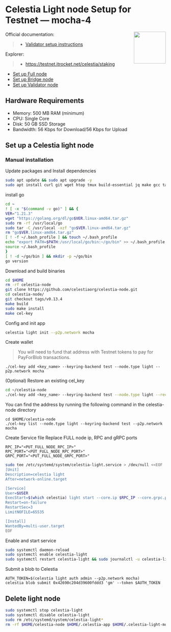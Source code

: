 <div>
<h1 align="left" style="display: flex;"> Celestia Light node Setup for Testnet — mocha-4</h1>
<img src="https://avatars.githubusercontent.com/u/54859940?s=200&v=4"  style="float: right;" width="100" height="100"></img>
</div>

Official documentation:
>- [Validator setup instructions](https://docs.celestia.org/nodes/light-node)

Explorer:
>-  https://testnet.itrocket.net/celestia/staking

- [Set up Full node](https://github.com/itrocket-team/testnet_guides/blob/main/celestia/full.md) 
- [Set up Bridge node](https://github.com/itrocket-team/testnet_guides/blob/main/celestia/bridge.md) 
- [Set up Validator node](https://github.com/itrocket-team/testnet_guides/blob/main/celestia/README.md) 

## Hardware Requirements
 - Memory: 500 MB RAM (minimum)
 - CPU: Single Core
 - Disk: 50 GB SSD Storage
 - Bandwidth: 56 Kbps for Download/56 Kbps for Upload

## Set up a Celestia light node 
### Manual installation

Update packages and Install dependencies

```bash
sudo apt update && sudo apt upgrade -y
sudo apt install curl git wget htop tmux build-essential jq make gcc tar clang pkg-config libssl-dev ncdu -y
```

install go

```bash
cd ~
! [ -x "$(command -v go)" ] && {
VER="1.21.3"
wget "https://golang.org/dl/go$VER.linux-amd64.tar.gz"
sudo rm -rf /usr/local/go
sudo tar -C /usr/local -xzf "go$VER.linux-amd64.tar.gz"
rm "go$VER.linux-amd64.tar.gz"
[ ! -f ~/.bash_profile ] && touch ~/.bash_profile
echo "export PATH=$PATH:/usr/local/go/bin:~/go/bin" >> ~/.bash_profile
source ~/.bash_profile
}
[ ! -d ~/go/bin ] && mkdir -p ~/go/bin
go version 
```

Download and build binaries

```bash
cd $HOME 
rm -rf celestia-node 
git clone https://github.com/celestiaorg/celestia-node.git 
cd celestia-node/ 
git checkout tags/v0.13.4 
make build 
sudo make install 
make cel-key 
```

Config and init app

```bash
celestia light init --p2p.network mocha
```

Create wallet
>You will need to fund that address with Testnet tokens to pay for PayForBlob transactions.

~~~
./cel-key add <key_name> --keyring-backend test --node.type light --p2p.network mocha
~~~

(Optional) Restore an existing cel_key

~~~bash
cd ~/celestia-node
./cel-key add <key_name> --keyring-backend test --node.type light --recover
~~~

You can find the address by running the following command in the celestia-node directory
~~~
cd $HOME/celestia-node
./cel-key list --node.type light --keyring-backend test --p2p.network mocha
~~~

Create Service file
Replace FULL node ip, RPC and gRPC ports
~~~
RPC_IP="<PUT_FULL_NODE_RPC_IP>"
RPC_PORT="<PUT_FULL_NODE_RPC_PORT>"
GRPC_PORT="<PUT_FULL_NODE_GRPC_PORT>"
~~~
```bash
sudo tee /etc/systemd/system/celestia-light.service > /dev/null <<EOF
[Unit]
Description=celestia light
After=network-online.target

[Service]
User=$USER
ExecStart=$(which celestia) light start --core.ip $RPC_IP --core.grpc.port $GRPC_PORT --core.rpc.port $RPC_PORT --keyring.accname my_celes_key --gateway --gateway.addr localhost --gateway.port 26659 --p2p.network mocha
Restart=on-failure
RestartSec=3
LimitNOFILE=65535

[Install]
WantedBy=multi-user.target
EOF
```

Enable and start service

```bash
sudo systemctl daemon-reload
sudo systemctl enable celestia-light
sudo systemctl restart celestia-light && sudo journalctl -u celestia-light -f
```

Submit a blob to Celestia
~~~
AUTH_TOKEN=$(celestia light auth admin --p2p.network mocha)
celestia blob submit 0x42690c204d39600fddd3 'gm' --token $AUTH_TOKEN
~~~

## Delete light node 

~~~bash
sudo systemctl stop celestia-light
sudo systemctl disable celestia-light
sudo rm /etc/systemd/system/celestia-light*
rm -rf $HOME/celestia-node $HOME/.celestia-app $HOME/.celestia-light-mocha
~~~
